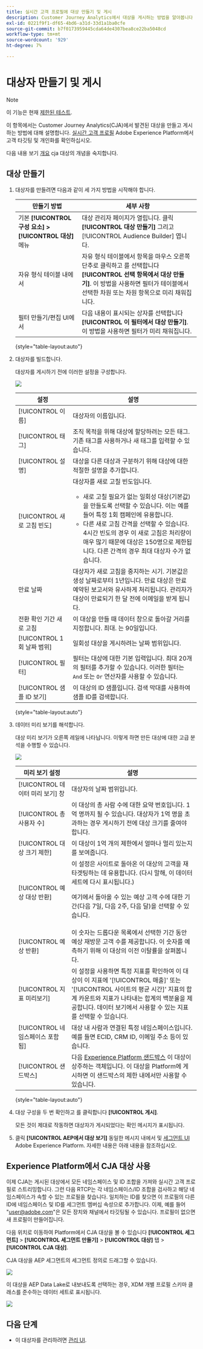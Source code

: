 ```yaml
---
title: 실시간 고객 프로필에 대상 만들기 및 게시
description: Customer Journey Analytics에서 대상을 게시하는 방법을 알아봅니다
exl-id: 0221f9f1-df65-4bd6-a31d-33d1a1ba0cfe
source-git-commit: b7f0173959445cda64de4307bea8ce22ba5048cd
workflow-type: tm+mt
source-wordcount: '929'
ht-degree: 7%

---
```


# 대상자 만들기 및 게시

>[!NOTE]
>
>이 기능은 현재 [제한된 테스트](/help/release-notes/releases.md).

이 항목에서는 Customer Journey Analytics(CJA)에서 발견된 대상을 만들고 게시하는 방법에 대해 설명합니다. [실시간 고객 프로필](https://experienceleague.adobe.com/docs/experience-platform/profile/home.html?lang=kr) Adobe Experience Platform에서 고객 타깃팅 및 개인화를 확인하십시오.

다음 내용 보기 [개요](/help/components/audiences/audiences-overview.md) cja 대상의 개념을 숙지합니다.

## 대상 만들기

1. 대상자를 만들려면 다음과 같이 세 가지 방법을 시작해야 합니다.

   | 만들기 방법 | 세부 사항 |
   | --- | --- |
   | 기본 **[!UICONTROL 구성 요소] > [!UICONTROL 대상]** 메뉴 | 대상 관리자 페이지가 열립니다. 클릭 **[!UICONTROL 대상 만들기]** 그리고 [!UICONTROL Audience Builder] 엽니다. |
   | 자유 형식 테이블 내에서 | 자유 형식 테이블에서 항목을 마우스 오른쪽 단추로 클릭하고 를 선택합니다 **[!UICONTROL 선택 항목에서 대상 만들기]**. 이 방법을 사용하면 필터가 테이블에서 선택한 차원 또는 차원 항목으로 미리 채워집니다. |
   | 필터 만들기/편집 UI에서 | 다음 내용이 표시되는 상자를 선택합니다 **[!UICONTROL 이 필터에서 대상 만들기]**. 이 방법을 사용하면 필터가 미리 채워집니다. |

   {style=&quot;table-layout:auto&quot;}

1. 대상자를 빌드합니다.

   대상자를 게시하기 전에 이러한 설정을 구성합니다.

   ![](assets/create-audience.png)

   | 설정 | 설명 |
   | --- | --- |
   | [!UICONTROL 이름] | 대상자의 이름입니다. |
   | [!UICONTROL 태그] | 조직 목적을 위해 대상에 할당하려는 모든 태그. 기존 태그를 사용하거나 새 태그를 입력할 수 있습니다. |
   | [!UICONTROL 설명] | 대상을 다른 대상과 구분하기 위해 대상에 대한 적절한 설명을 추가합니다. |
   | [!UICONTROL 새로 고침 빈도] | 대상자를 새로 고칠 빈도입니다.<ul><li>새로 고칠 필요가 없는 일회성 대상(기본값)을 만들도록 선택할 수 있습니다. 이는 예를 들어 특정 1회 캠페인에 유용합니다.</li><li>다른 새로 고침 간격을 선택할 수 있습니다. 4시간 빈도의 경우 이 새로 고침은 처리량이 매우 많기 때문에 대상은 150명으로 제한됩니다. 다른 간격의 경우 최대 대상자 수가 없습니다.</li></ul> |
   | 만료 날짜 | 대상자가 새로 고침을 중지하는 시기. 기본값은 생성 날짜로부터 1년입니다. 만료 대상은 만료 예약된 보고서와 유사하게 처리됩니다. 관리자가 대상이 만료되기 한 달 전에 이메일을 받게 됩니다. |
   | 전환 확인 기간 새로 고침 | 이 대상을 만들 때 데이터 창으로 돌아갈 거리를 지정합니다. 최대. 는 90일입니다. |
   | [!UICONTROL 1회 날짜 범위] | 일회성 대상을 게시하려는 날짜 범위입니다. |
   | [!UICONTROL 필터] | 필터는 대상에 대한 기본 입력입니다. 최대 20개의 필터를 추가할 수 있습니다. 이러한 필터는 `And` 또는 `Or` 연산자를 사용할 수 있습니다. |
   | [!UICONTROL 샘플 ID 보기] | 이 대상의 ID 샘플입니다. 검색 막대를 사용하여 샘플 ID를 검색합니다. |

   {style=&quot;table-layout:auto&quot;}

1. 데이터 미리 보기를 해석합니다.

   대상 미리 보기가 오른쪽 레일에 나타납니다. 이렇게 하면 만든 대상에 대한 고급 분석을 수행할 수 있습니다.

   ![](assets/data-preview.png)

   | 미리 보기 설정 | 설명 |
   | --- | --- |
   | [!UICONTROL 데이터 미리 보기] 창 | 대상자의 날짜 범위입니다. |
   | [!UICONTROL 총 사용자 수] | 이 대상의 총 사람 수에 대한 요약 번호입니다. 1억 명까지 될 수 있습니다. 대상자가 1억 명을 초과하는 경우 게시하기 전에 대상 크기를 줄여야 합니다. |
   | [!UICONTROL 대상 크기 제한] | 이 대상이 1억 개의 제한에서 얼마나 멀리 있는지를 보여줍니다. |
   | [!UICONTROL 예상 대상 반환] | 이 설정은 사이트로 돌아온 이 대상의 고객을 재타겟팅하는 데 유용합니다. (다시 말해, 이 데이터 세트에 다시 표시됩니다.) <p>여기에서 돌아올 수 있는 예상 고객 수에 대한 기간(다음 7일, 다음 2주, 다음 달)을 선택할 수 있습니다. |
   | [!UICONTROL 예상 반환] | 이 숫자는 드롭다운 목록에서 선택한 기간 동안 예상 재방문 고객 수를 제공합니다. 이 숫자를 예측하기 위해 이 대상의 이전 이탈률을 살펴봅니다. |
   | [!UICONTROL 지표 미리보기] | 이 설정을 사용하면 특정 지표를 확인하여 이 대상이 이 지표에 &#39;[!UICONTROL 매출]&#39; 또는 &#39;[!UICONTROL 사이트의 평균 시간]&#39; 지표의 합계 카운트와 지표가 나타내는 합계의 백분율을 제공합니다. 데이터 보기에서 사용할 수 있는 지표를 선택할 수 있습니다. |
   | [!UICONTROL 네임스페이스 포함됨] | 대상 내 사람과 연결된 특정 네임스페이스입니다. 예를 들면 ECID, CRM ID, 이메일 주소 등이 있습니다. |
   | [!UICONTROL 샌드박스] | 다음 [Experience Platform 샌드박스](https://experienceleague.adobe.com/docs/experience-platform/sandbox/home.html?lang=ko) 이 대상이 상주하는 객체입니다. 이 대상을 Platform에 게시하면 이 샌드박스의 제한 내에서만 사용할 수 있습니다. |

   {style=&quot;table-layout:auto&quot;}

1. 대상 구성을 두 번 확인하고 를 클릭합니다 **[!UICONTROL 게시]**.

   모든 것이 제대로 작동하면 대상자가 게시되었다는 확인 메시지가 표시됩니다.

1. 클릭 **[!UICONTROL AEP에서 대상 보기]** 동일한 메시지 내에서 및 [세그먼트 UI](https://experienceleague.adobe.com/docs/experience-platform/segmentation/ui/overview.html?lang=en) Adobe Experience Platform. 자세한 내용은 아래 내용을 참조하십시오.

## Experience Platform에서 CJA 대상 사용

이제 CJA는 게시된 대상에서 모든 네임스페이스 및 ID 조합을 가져와 실시간 고객 프로필로 스트리밍합니다. 그런 다음 RTCP는 각 네임스페이스/ID 조합을 검사하고 해당 네임스페이스가 속할 수 있는 프로필을 찾습니다. 일치하는 ID를 찾으면 이 프로필의 다른 ID에 네임스페이스 및 ID를 세그먼트 멤버십 속성으로 추가합니다. 이제, 예를 들어 &quot;user@adobe.com&quot;은 모든 장치와 채널에서 타깃팅될 수 있습니다. 프로필이 없으면 새 프로필이 만들어집니다.

다음 위치로 이동하여 Platform에서 CJA 대상을 볼 수 있습니다 **[!UICONTROL 세그먼트]** > **[!UICONTROL 세그먼트 만들기]** > **[!UICONTROL 대상]** 탭 > **[!UICONTROL CJA 대상]**.

CJA 대상을 AEP 세그먼트의 세그먼트 정의로 드래그할 수 있습니다.

![](assets/audiences-aep.png)

이 대상을 AEP Data Lake로 내보내도록 선택하는 경우, XDM 개별 프로필 스키마 클래스를 준수하는 데이터 세트로 표시됩니다.

![](assets/aep-datalake.png)


## 다음 단계

* 이 대상자를 관리하려면 [관리 UI](/help/components/audiences/manage.md).
